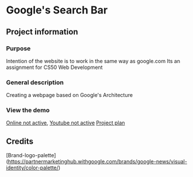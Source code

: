 #   Google's Search Bar

## Project information

### Purpose

Intention of the website is to work in the same way as google.com
Its an assignment for CS50 Web Development

### General description

Creating a webpage based on Google's Architecture


### View the demo

[Online not active](), [Youtube not active]() [Project plan](https://available-sulfur-ce4.notion.site/daa5b0962cac4de4b7e5bbc20bf7c604?v=73f486cae0e34f409dd6f71c84b28998)
##  Credits

 [Brand-logo-palette] (https://partnermarketinghub.withgoogle.com/brands/google-news/visual-identity/color-palette/)